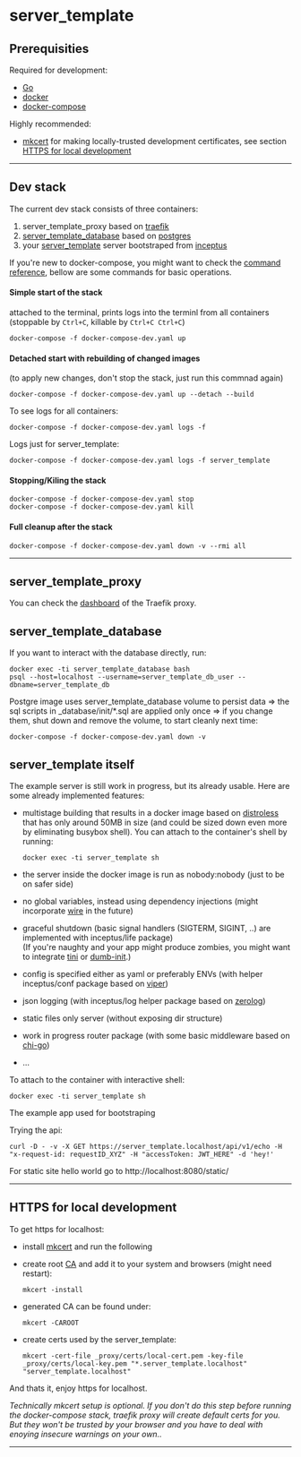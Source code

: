 # server_template

## Prerequisities
Required for development:
 - [Go](https://golang.org/doc/install#install) 
 - [docker](https://docs.docker.com/get-docker/)
 - [docker-compose](https://docs.docker.com/compose/install/)

 Highly recommended:
 - [mkcert](https://github.com/FiloSottile/mkcert) for making locally-trusted development certificates,
  see section [HTTPS for local development](#https-for-local-development) 

-------------------------------------

## Dev stack
The current dev stack consists of three containers:
1) server_template_proxy based on [traefik](https://github.com/traefik/traefik/)
2) [server_template_database](#server_template_database) based on [postgres](https://www.postgresql.org/)
3) your [server_template](#server_template-itself) server bootstraped from [inceptus](https://github.com/Robitx/inceptus)

If you're new to docker-compose, you might want to check the [command reference](https://docs.docker.com/compose/reference/),
bellow are some commands for basic operations.

#### **Simple start of the stack**
attached to the terminal, prints logs into the terminl from all containers (stoppable by `Ctrl+C`, killable by `Ctrl+C Ctrl+C`)

    docker-compose -f docker-compose-dev.yaml up

#### **Detached start with rebuilding of changed images** 
(to apply new changes, don't stop the stack, just run this commnad again)

    docker-compose -f docker-compose-dev.yaml up --detach --build

To see logs for all containers:

    docker-compose -f docker-compose-dev.yaml logs -f

Logs just for server_template:

    docker-compose -f docker-compose-dev.yaml logs -f server_template
  
#### **Stopping/Kiling the stack**
    
    docker-compose -f docker-compose-dev.yaml stop
    docker-compose -f docker-compose-dev.yaml kill

  
#### **Full cleanup after the stack**

    docker-compose -f docker-compose-dev.yaml down -v --rmi all

-------------------------------------

## server_template_proxy
You can check the [dashboard](https://traefik.server_template.localhost) of the Traefik proxy.


## server_template_database
If you want to interact with the database directly, run:
```
docker exec -ti server_template_database bash
psql --host=localhost --username=server_template_db_user --dbname=server_template_db
```

Postgre image uses server_template_database volume to persist data => the sql scripts in _database/init/*.sql are applied only once => if you change them, shut down and remove the volume, to start cleanly next time:
```
docker-compose -f docker-compose-dev.yaml down -v
```

## server_template itself
The example server is still work in progress, but its already usable. Here are some already implemented features:
- multistage building that results in a docker image based on [distroless](https://github.com/GoogleContainerTools/distroless) that has only around 50MB in size (and could be sized down even more by eliminating busybox shell). You can attach to the container's shell by running:

      docker exec -ti server_template sh

- the server inside the docker image is run as nobody:nobody (just to be on safer side)
- no global variables, instead using dependency injections (might incorporate [wire](https://github.com/google/wire) in the future) 
- graceful shutdown (basic signal handlers (SIGTERM, SIGINT, ..) are implemented with inceptus/life package)  
  (If you're naughty and your app might produce zombies, you might want to integrate [tini](https://github.com/krallin/tini) or [dumb-init](https://github.com/Yelp/dumb-init).)
- config is specified either as yaml or preferably ENVs (with helper inceptus/conf package based on [viper](https://github.com/spf13/viper))
- json logging (with inceptus/log helper package based on [zerolog](https://github.com/rs/zerolog))
- static files only server (without exposing dir structure)
- work in progress router package (with some basic middleware based on [chi-go](https://github.com/go-chi/chi))
- ...


To attach to the container with interactive shell:
```
docker exec -ti server_template sh
```

The example app used for bootstraping

Trying the api:
```
curl -D - -v -X GET https://server_template.localhost/api/v1/echo -H "x-request-id: requestID_XYZ" -H "accessToken: JWT_HERE" -d 'hey!'
```

For static site hello world go to http://localhost:8080/static/

-------------------------------------

## HTTPS for local development
To get https for localhost:
- install [mkcert](https://github.com/FiloSottile/mkcert) and run the following
- create root [CA](https://en.wikipedia.org/wiki/Certificate_authority) and add it to your system and browsers (might need restart):

      mkcert -install
- generated CA can be found under:

      mkcert -CAROOT

- create certs used by the server_template:

      mkcert -cert-file _proxy/certs/local-cert.pem -key-file _proxy/certs/local-key.pem "*.server_template.localhost" "server_template.localhost"

And thats it, enjoy https for localhost.

*Technically mkcert setup is optional. If you don't do this step before running the docker-compose stack, traefik proxy will create default certs for you. But they won't be trusted by your browser and you have to deal with enoying insecure warnings on your own..*

-------------------------------------
